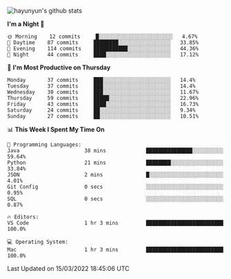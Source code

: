 
![hayunyun's github stats](https://github-readme-stats.vercel.app/api?username=hayunyun&show_icons=true)


<!--START_SECTION:waka-->
**I'm a Night 🦉** 

```text
🌞 Morning    12 commits     █░░░░░░░░░░░░░░░░░░░░░░░░   4.67% 
🌆 Daytime    87 commits     ████████░░░░░░░░░░░░░░░░░   33.85% 
🌃 Evening    114 commits    ███████████░░░░░░░░░░░░░░   44.36% 
🌙 Night      44 commits     ████░░░░░░░░░░░░░░░░░░░░░   17.12%

```
📅 **I'm Most Productive on Thursday** 

```text
Monday       37 commits     ███░░░░░░░░░░░░░░░░░░░░░░   14.4% 
Tuesday      37 commits     ███░░░░░░░░░░░░░░░░░░░░░░   14.4% 
Wednesday    30 commits     ███░░░░░░░░░░░░░░░░░░░░░░   11.67% 
Thursday     59 commits     █████░░░░░░░░░░░░░░░░░░░░   22.96% 
Friday       43 commits     ████░░░░░░░░░░░░░░░░░░░░░   16.73% 
Saturday     24 commits     ██░░░░░░░░░░░░░░░░░░░░░░░   9.34% 
Sunday       27 commits     ██░░░░░░░░░░░░░░░░░░░░░░░   10.51%

```


📊 **This Week I Spent My Time On** 

```text
💬 Programming Languages: 
Java                     38 mins             ███████████████░░░░░░░░░░   59.64% 
Python                   21 mins             ████████░░░░░░░░░░░░░░░░░   33.84% 
JSON                     2 mins              █░░░░░░░░░░░░░░░░░░░░░░░░   4.01% 
Git Config               0 secs              ░░░░░░░░░░░░░░░░░░░░░░░░░   0.95% 
SQL                      0 secs              ░░░░░░░░░░░░░░░░░░░░░░░░░   0.87%

🔥 Editors: 
VS Code                  1 hr 3 mins         █████████████████████████   100.0%

💻 Operating System: 
Mac                      1 hr 3 mins         █████████████████████████   100.0%

```


 Last Updated on 15/03/2022 18:45:06 UTC
<!--END_SECTION:waka-->

<!--
**hayunyun/hayunyun** is a ✨ _special_ ✨ repository because its `README.md` (this file) appears on your GitHub profile.

Here are some ideas to get you started:

- 🔭 I’m currently working on ...
- 🌱 I’m currently learning ...
- 👯 I’m looking to collaborate on ...
- 🤔 I’m looking for help with ...
- 💬 Ask me about ...
- 📫 How to reach me: ...
- 😄 Pronouns: ...
- ⚡ Fun fact: ...
-->
